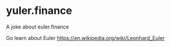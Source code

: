 # yuler.finance
A joke about euler.finance

Go learn about Euler
https://en.wikipedia.org/wiki/Leonhard_Euler
